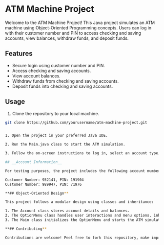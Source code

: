 # ATM Machine Project

Welcome to the ATM Machine Project! This Java project simulates an ATM machine using Object-Oriented Programming concepts. Users can log in with their customer number and PIN to access checking and saving accounts, view balances, withdraw funds, and deposit funds.

## Features

- Secure login using customer number and PIN.
- Access checking and saving accounts.
- View account balances.
- Withdraw funds from checking and saving accounts.
- Deposit funds into checking and saving accounts.

## Usage

1. Clone the repository to your local machine.

```bash
git clone https://github.com/yourusername/atm-machine-project.git


1. Open the project in your preferred Java IDE.

2. Run the Main.java class to start the ATM simulation.

3. Follow the on-screen instructions to log in, select an account type, and perform transactions.

## __Account Information__

For testing purposes, the project includes the following account numbers and PINs:

Customer Number: 952141, PIN: 191904
Customer Number: 989947, PIN: 71976

**## Object-Oriented Design**

This project follows a modular design using classes and inheritance:

1. The Account class stores account details and balances.
2. The OptionMenu class handles user interactions and menu options, inheriting from the Account class.
3. The Main class initializes the OptionMenu and starts the ATM simulation.

**## Contributing**

Contributions are welcome! Feel free to fork this repository, make improvements, and create a pull request. If you find any issues or have suggestions, please open an issue.


